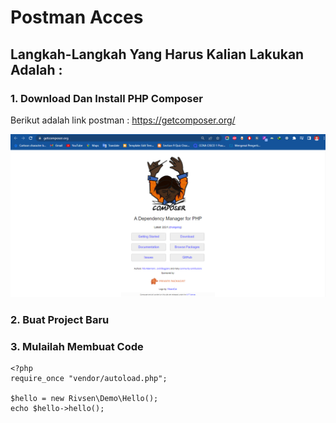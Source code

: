 # Postman Acces

## Langkah-Langkah Yang Harus Kalian Lakukan Adalah :

### 1. Download Dan Install PHP Composer

Berikut adalah link postman : https://getcomposer.org/

![1](1p.PNG)

### 2. Buat Project Baru

### 3. Mulailah Membuat Code

```
<?php
require_once "vendor/autoload.php";

$hello = new Rivsen\Demo\Hello();
echo $hello->hello();
```
